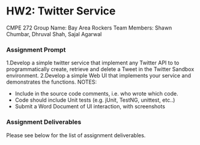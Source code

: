 # HW2: Twitter Service
CMPE 272
Group Name: Bay Area Rockers
Team Members: Shawn Chumbar, Dhruval Shah, Sajal Agarwal

### Assignment Prompt
1.Develop a simple twitter service that implement any Twitter API to to programmatically create, retrieve and delete a Tweet in the Twitter Sandbox environment.
2.Develop a simple Web UI that implements your service and demonstrates the functions.
NOTES:
- Include in the source code comments, i.e. who wrote which code.
- Code should include Unit tests (e.g. jUnit, TestNG, unittest, etc..)
- Submit a Word Document of UI interaction, with screenshots


### Assignment Deliverables
Please see below for the list of assignment deliverables.
